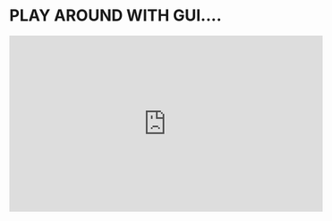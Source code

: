 # PLAY AROUND WITH GUI....
<html>
<iframe width="560" height="315" src="https://www.youtube.com/embed/7-hTgECj8j8?rel=0" frameborder="0" allow="autoplay; encrypted-media" allowfullscreen>
</iframe>
</html>
